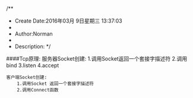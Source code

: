 /**
* Create Date:2016年03月 9日星期三 13:37:03
* 
* Author:Norman
* 
* Description: 
*/

####Tcp原理:
    服务器Socket创建:
        1.调用Socket返回一个套接字描述符
        2.调用bind
        3.listen
        4.accept

    客户端Socket创建:
        1.调用Socket 返回一个套接字描述符
        2.调用Connect函数
